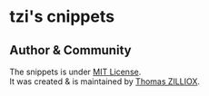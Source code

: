 tzi's cnippets
==============



Author & Community
--------

The snippets is under [MIT License](http://opensource.org/licenses/MIT).<br>
It was created & is maintained by [Thomas ZILLIOX](http://tzi.fr).